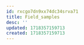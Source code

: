 ```yaml
---
id: rxcgo7dn9xx74dc34srva71
title: Field_samples
desc: ''
updated: 1718357159713
created: 1718357159713
---
```

